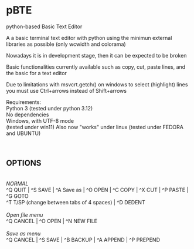# pBTE
python-based Basic Text Editor

A a basic terminal text editor with python using the minimun external libraries as possible (only wcwidth and colorama) 

Nowadays it is in development stage, then it can be expected to be broken

Basic functionalities currently available such as copy, cut, paste lines, and the basic for a text editor

Due to limitations with msvcrt.getch() on windows to select (highlight) lines you must use Ctrl+arrows instead of Shift+arrows 

Requirements:<br>
Python 3 (tested under python 3.12)<br>
No dependencies<br>
Windows, with UTF-8 mode<br> (tested under win11)
Also now "works" under linux (tested under FEDORA and UBUNTU)

<br><h2>OPTIONS</h2>
<br>*NORMAL*<br>
^Q QUIT | ^S SAVE | ^A Save as | ^O OPEN | ^C COPY | ^X CUT | ^P PASTE | ^G GOTO <br>
^T T/SP (change between tabs of 4 spaces) | ^D DEDENT <br>
<br>*Open file menu*<br>
^Q CANCEL | ^O OPEN  | ^N NEW FILE <br>
<br>*Save as menu*<br>
^Q CANCEL | ^S SAVE | ^B BACKUP | ^A APPEND | ^P PREPEND
<br>
